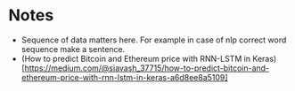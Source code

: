 # Notes

* Sequence of data matters here. For example in case of nlp correct word sequence make a sentence.
* (How to predict Bitcoin and Ethereum price with RNN-LSTM in Keras)[https://medium.com/@siavash_37715/how-to-predict-bitcoin-and-ethereum-price-with-rnn-lstm-in-keras-a6d8ee8a5109]
         

